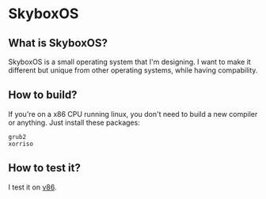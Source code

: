 # SkyboxOS
## What is SkyboxOS?
SkyboxOS is a small operating system that I'm designing. I want to make it different but unique from other operating systems, while having compability.
## How to build?
If you're on a x86 CPU running linux, you don't need to build a new compiler or anything. Just install these packages:
```
grub2
xorriso
```
## How to test it?
I test it on [v86](https://copy.sh/v86).